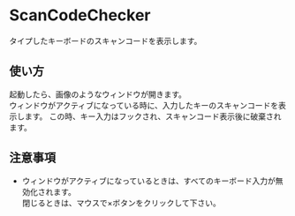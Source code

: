 # ScanCodeChecker
タイプしたキーボードのスキャンコードを表示します。

## 使い方
起動したら、画像のようなウィンドウが開きます。<br>
ウィンドウがアクティブになっている時に、入力したキーのスキャンコードを表示します。
この時、キー入力はフックされ、スキャンコード表示後に破棄されます。

## 注意事項
- ウィンドウがアクティブになっているときは、すべてのキーボード入力が無効化されます。<br>
  閉じるときは、マウスで×ボタンをクリックして下さい。
